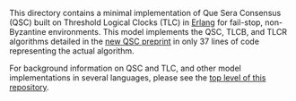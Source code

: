 This directory contains a minimal implementation of
Que Sera Consensus (QSC) built on Threshold Logical Clocks (TLC)
in [Erlang](https://www.erlang.org)
for fail-stop, non-Byzantine environments.
This model implements the QSC, TLCB, and TLCR algorithms detailed in the 
[new QSC preprint](https://arxiv.org/abs/2003.02291)
in only 37 lines of code representing the actual algorithm.

For background information on QSC and TLC,
and other model implementations in several languages, please see the
[top level of this repository](https://github.com/dedis/tlc/).
